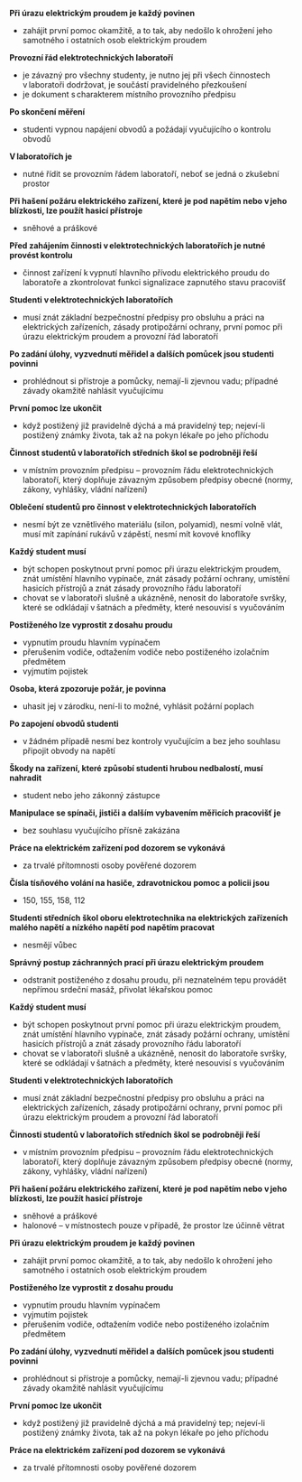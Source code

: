 **Při úrazu elektrickým proudem je každý povinen**
- zahájit první pomoc okamžitě, a to tak, aby nedošlo k ohrožení jeho samotného i ostatních osob elektrickým proudem

**Provozní řád elektrotechnických laboratoří**
- je závazný pro všechny studenty, je nutno jej při všech činnostech v laboratoři dodržovat, je součástí pravidelného přezkoušení
- je dokument s charakterem místního provozního předpisu

**Po skončení měření**
- studenti vypnou napájení obvodů a požádají vyučujícího o kontrolu obvodů

**V laboratořích je**
- nutné řídit se provozním řádem laboratoří, neboť se jedná o zkušební prostor

**Při hašení požáru elektrického zařízení, které je pod napětím nebo v jeho blízkosti, lze použít hasicí přístroje**
- sněhové a práškové

**Před zahájením činnosti v elektrotechnických laboratořích je nutné provést kontrolu**
- činnost zařízení k vypnutí hlavního přívodu elektrického proudu do laboratoře a zkontrolovat funkci signalizace zapnutého stavu pracovišť

**Studenti v elektrotechnických laboratořích**
- musí znát základní bezpečnostní předpisy pro obsluhu a práci na elektrických zařízeních, zásady protipožární ochrany, první pomoc při úrazu elektrickým proudem a provozní řád laboratoří

**Po zadání úlohy, vyzvednutí měřidel a dalších pomůcek jsou studenti povinni**
- prohlédnout si přístroje a pomůcky, nemají-li zjevnou vadu; případné závady okamžitě nahlásit vyučujícímu

**První pomoc lze ukončit**
- když postižený již pravidelně dýchá a má pravidelný tep; nejeví-li postižený známky života, tak až na pokyn lékaře po jeho příchodu

**Činnost studentů v laboratořích středních škol se podrobněji řeší**
- v místním provozním předpisu – provozním řádu elektrotechnických laboratoří, který doplňuje závazným způsobem předpisy obecné (normy, zákony, vyhlášky, vládní nařízení)

**Oblečení studentů pro činnost v elektrotechnických laboratořích**
- nesmí být ze vznětlivého materiálu (silon, polyamid), nesmí volně vlát, musí mít zapínání rukávů v zápěstí, nesmí mít kovové knoflíky

**Každý student musí**
- být schopen poskytnout první pomoc při úrazu elektrickým proudem, znát umístění hlavního vypínače, znát zásady požární ochrany, umístění hasicích přístrojů a znát zásady provozního řádu laboratoří
- chovat se v laboratoři slušně a ukázněně, nenosit do laboratoře svršky, které se odkládají v šatnách a předměty, které nesouvisí s vyučováním

**Postiženého lze vyprostit z dosahu proudu**
- vypnutím proudu hlavním vypínačem
- přerušením vodiče, odtažením vodiče nebo postiženého izolačním předmětem
- vyjmutím pojistek

**Osoba, která zpozoruje požár, je povinna**
- uhasit jej v zárodku, není-li to možné, vyhlásit požární poplach

**Po zapojení obvodů studenti**
- v žádném případě nesmí bez kontroly vyučujícím a bez jeho souhlasu připojit obvody na napětí

**Škody na zařízení, které způsobí studenti hrubou nedbalostí, musí nahradit**
- student nebo jeho zákonný zástupce

**Manipulace se spínači, jističi a dalším vybavením měřicích pracovišť je**
- bez souhlasu vyučujícího přísně zakázána

**Práce na elektrickém zařízení pod dozorem se vykonává**
- za trvalé přítomnosti osoby pověřené dozorem

**Čísla tísňového volání na hasiče, zdravotnickou pomoc a policii jsou**
- 150, 155, 158, 112

**Studenti středních škol oboru elektrotechnika na elektrických zařízeních malého napětí a nízkého napětí pod napětím pracovat**
- nesmějí vůbec

**Správný postup záchranných prací při úrazu elektrickým proudem**
- odstranit postiženého z dosahu proudu, při neznatelném tepu provádět nepřímou srdeční masáž, přivolat lékařskou pomoc

**Každý student musí**
- být schopen poskytnout první pomoc při úrazu elektrickým proudem, znát umístění hlavního vypínače, znát zásady požární ochrany, umístění hasicích přístrojů a znát zásady provozního řádu laboratoří
- chovat se v laboratoři slušně a ukázněně, nenosit do laboratoře svršky, které se odkládají v šatnách a předměty, které nesouvisí s vyučováním

**Studenti v elektrotechnických laboratořích**
- musí znát základní bezpečnostní předpisy pro obsluhu a práci na elektrických zařízeních, zásady protipožární ochrany, první pomoc při úrazu elektrickým proudem a provozní řád laboratoří

**Činnosti studentů v laboratořích středních škol se podrobněji řeší**
- v místním provozním předpisu – provozním řádu elektrotechnických laboratoří, který doplňuje závazným způsobem předpisy obecné (normy, zákony, vyhlášky, vládní nařízení)

**Při hašení požáru elektrického zařízení, které je pod napětím nebo v jeho blízkosti, lze použít hasicí přístroje**
- sněhové a práškové
- halonové – v místnostech pouze v případě, že prostor lze účinně větrat

**Při úrazu elektrickým proudem je každý povinen**
- zahájit první pomoc okamžitě, a to tak, aby nedošlo k ohrožení jeho samotného i ostatních osob elektrickým proudem

**Postiženého lze vyprostit z dosahu proudu**
- vypnutím proudu hlavním vypínačem
- vyjmutím pojistek
- přerušením vodiče, odtažením vodiče nebo postiženého izolačním předmětem

**Po zadání úlohy, vyzvednutí měřidel a dalších pomůcek jsou studenti povinni**
- prohlédnout si přístroje a pomůcky, nemají-li zjevnou vadu; případné závady okamžitě nahlásit vyučujícímu

**První pomoc lze ukončit**
- když postižený již pravidelně dýchá a má pravidelný tep; nejeví-li postižený známky života, tak až na pokyn lékaře po jeho příchodu

**Práce na elektrickém zařízení pod dozorem se vykonává**
- za trvalé přítomnosti osoby pověřené dozorem